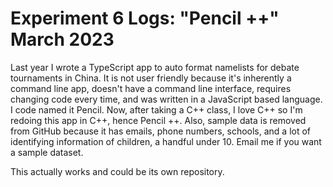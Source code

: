 # Experiment 6 Logs: "Pencil ++" March 2023
Last year I wrote a TypeScript app to auto format namelists for debate tournaments in China. It is not user friendly because it's inherently a command line app, doesn't have a command line interface, requires changing code every time, and was written in a JavaScript based language. I code named it Pencil. Now, after taking a C++ class, I love C++ so I'm redoing this app in C++, hence Pencil ++. Also, sample data is removed from GitHub because it has emails, phone numbers, schools, and a lot of identifying information of children, a handful under 10. Email me if you want a sample dataset.

This actually works and could be its own repository.
